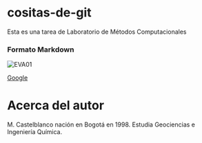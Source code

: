 # cositas-de-git
Esta es una tarea de Laboratorio de Métodos Computacionales 


### Formato Markdown

![EVA01](https://images6.alphacoders.com/958/958166.jpg)

[Google](https://www.google.com)

# Acerca del autor

M. Castelblanco nación en Bogotá en 1998. Estudia Geociencias e Ingeniería Química.
